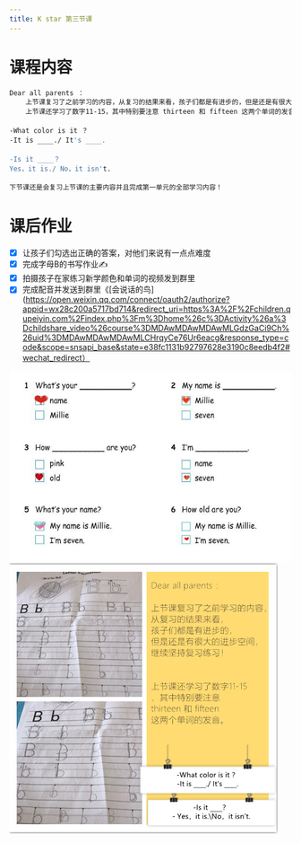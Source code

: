 ```yaml
---
title: K star 第三节课
---
```


# 课程内容

```bash
Dear all parents ： 
    上节课复习了之前学习的内容，从复习的结果来看，孩子们都是有进步的，但是还是有很大的进步空间，继续坚持复习练习！
    上节课还学习了数字11-15，其中特别要注意 thirteen 和 fifteen 这两个单词的发音。另外还练习了

-What color is it ？
-It is ____./ It's ____. 

-Is it ____？
Yes，it is./ No，it isn't.

下节课还是会复习上节课的主要内容并且完成第一单元的全部学习内容！
```

# 课后作业

* [x] 让孩子们勾选出正确的答案，对他们来说有一点点难度
* [x] 完成字母B的书写作业✍️ 
* [x] 拍摄孩子在家练习新学颜色和单词的视频发到群里
* [x] 完成配音并发送到群里《[会说话的鸟](https://open.weixin.qq.com/connect/oauth2/authorize?appid=wx28c200a5717bd714&redirect_uri=https%3A%2F%2Fchildren.qupeiyin.com%2Findex.php%3Fm%3Dhome%26c%3DActivity%26a%3Dchildshare_video%26course%3DMDAwMDAwMDAwMLGdzGaCi9Ch%26uid%3DMDAwMDAwMDAwMLCHrqyCe76Ur6eacg&response_type=code&scope=snsapi_base&state=e38fc1131b92797628e3190c8eedb4f2#wechat_redirect）

![](2020-08-09-amy/01.jpg)
![](2020-08-09-amy/03.png)


